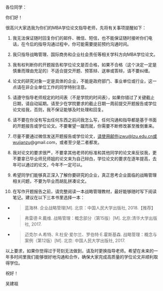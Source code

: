 各位同学：

你们好！

很高兴大家选我为你们的MBA学位论文指导老师，先将有关事项提醒如下：

1. 我无法保证随时回复你们的邮件、微信、短信，也不能保证随时接听你们电话，在今后的指导沟通过程中，你可能需要提前预约沟通时间。

2. 我只指导战略管理、国际商务和企业社会责任等相关学科方向MBA学位论文。

3. 我有权判断你的开题报告和学位论文是否合格，如果不合格（这个决定一定是慎重而理由充足的）不适合提交开题、预答辩、送审或答辩，请不要纠缠。

4. 论文的研究对象一定是具体的企业，不能是政府部门、事业单位或行业，这一点请在非企业单位工作的同学特别注意。

5. 请遵守指导老师规定的时间表（不是学院的时间表），如果你错过了关键截止日期，请自动延期。请至少在学院要求的截止日期一周前提交开题报告或学位论文给我，否则，我不保证能够及时处理和回复。

6. 请不要在你没有写出任何东西之前问我怎么写，任何沟通和指导都是基于书面的开题报告或学位论文。不要奢望一蹴而就，你需要不断修改甚至推倒重来。

7. 尽量不要通过微信发送开题报告或学位论文，请使用邮件jzwu@lzu.edu.cn或wujianzu@gmail.com，或者至少是二者都发。

8. 我对论文的要求很严，不要拿其他老师的标准和其他同学的论文来反驳我，更不要拿已毕业师兄师姐的论文来为自己辩白，学位论文的要求在逐年提高，去年可以通过的论文，今年不一定可以。

9. 希望同学们能够真正深入了解你要研究的企业，真正思考企业面临的战略管理相关问题，不要为毕业而胡乱拼凑论文。

10. 在写作开题报告之前，请完整阅读一本战略管理教材，最好能够随时写下阅读笔记。建议在以下三本书里选择一本：

* > 蓝海林. 企业战略管理[M]. 北京：中国人民大学出版社, 2018.【推荐】
* > 弗雷德·R.戴维. 战略管理：概念部分（第15版）[M]. 北京:清华大学出版社, 2017.
* > 迈克尔·A.希特、R.杜安·爱尔兰、罗伯特·E.霍斯基森. 战略管理：概念与案例（第12版）[M]. 北京: 中国人民大学出版社, 2017.


以上要求，如果你觉得过于苛刻无法做到，请及时更换指导老师。希望在未来的一年多时间里我们能够很好地沟通和合作，确保大家完成高质量的学位论文并顺利取得学位。

祝好！

吴建祖
